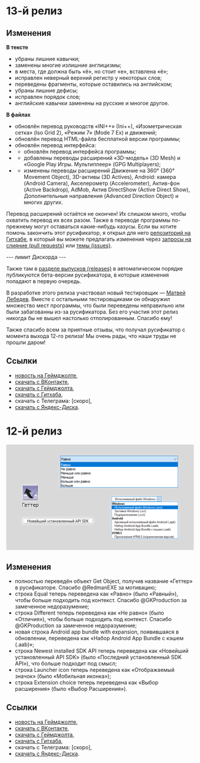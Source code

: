 # 13-й релиз

## Изменения

**В тексте**
* убраны лишние кавычки;
* заменены многие излишние англицизмы;
* в места, где должна быть «ё», но стоит «е», вставлена «ё»;
* исправлен неверный верхний регистр у некоторых слов;
* переведены фрагменты, которые оставились на английском;
* убраны лишние дефисы;
* исправлен порядок слов;
* английские кавычки заменены на русские и многое другое.

**В файлах**
* обновлён перевод руководств «INI++» (Ini++), «Изометрическая сетка» (Iso Grid 2), «Режим 7» (Mode 7 Ex) и движений;
* обновлён перевод HTML-файла бесплатной версии программы;
* обновлён перевод интерфейса:
* * обновлён перевод интерфейса программы;
* * добавлены переводы расширений «3D-модель» (3D Mesh) и «Google Play Игры. Мультиплеер» (GPG Multiplayers);
* * изменены переводы расширений Движение на 360° (360° Movement Object), 3D-активы (3D Actives), Android: камера (Android Camera), Акселерометр (Accelerometer), Актив-фон (Active Backdrop), AdMob, Актив DirectShow (Active Direct Show), Дополнительные направления (Advanced Direction Object) и многих других.

Перевод расширений остаётся не окончен! Их слишком много, чтобы охватить перевод их всех разом. Также в переводе программы по-прежнему могут оставаться какие-нибудь казусы. Если вы хотите помочь закончить этот русификатор, я открыл для него [репозиторий на Гитхабе](https://github.com/RushanM/Clickteam-Fusion-2.5-Russian-Language), в который вы можете предлагать изменения через [запросы на слияние (pull requests)](https://github.com/RushanM/Clickteam-Fusion-2.5-Russian-Language/pulls) или [темы (issues)](https://github.com/RushanM/Clickteam-Fusion-2.5-Russian-Language/issues).

--- лимит Дискорда ---

Также там в [разделе выпусков (releases)](https://github.com/RushanM/Clickteam-Fusion-2.5-Russian-Language/releases) в автоматическом порядке публикуются бета-версии русификатора, в которые изменения попадают в первую очередь.

В разработке этого релиза участвовал новый тестировщик — [Матвей Лебедев](https://vk.com/id567527942). Вместе с остальными тестировщиками он обнаружил множество мест программы, что были переведены неправильно или были забагованны из-за русификатора. Без его участия этот релиз никогда бы не вышел настолько отполированным. Спасибо ему!

Также спасибо всем за приятные отзывы, что получал русификатор с момента выхода 12-го релиза! Мы очень рады, что наши труды не прошли даром!

## Ссылки

* [новость на Геймджолте](https://gamejolt.com/p/13-y-reliz-qffxnsmy),
* [скачать с ВКонтакте](https://vk.com/wall-71906125_2126),
* [скачать с Геймджолта](https://gamejolt.com/games/fusion-ru/625501),
* [скачать с Гитхаба](https://github.com/RushanM/Clickteam-Fusion-2.5-Russian-Language/releases/tag/13),
* скачать с Телеграма: [скоро],
* [скачать с Яндекс-Диска](https://disk.yandex.ru/d/sWhcljP7rKj5Sw).

# 12-й релиз

![image](https://github.com/RushanM/Clickteam-Fusion-2.5-Russian-Language/blob/main/%D0%90%D1%81%D1%81%D0%B5%D1%82%D1%8B/12.png?raw=true)

## Изменения

* полностью переведён объект Get Object, получив название «Геттер» в русификаторе. Спасибо @RedmanEXE за мотивацию;
* строка Equal теперь переведена как «Равно» (было «Равный»), чтобы больше подходить под контекст. Спасибо @GKProduction за замеченное недоразумение;
* строка Different теперь переведена как «Не равно» (было «Отличия»), чтобы больше подходить под контекст. Спасибо @GKProduction за замеченное недоразумение;
* новая строка Android app bundle with expansion, появившаяся в обновлении, переведена как «Набор Android App Bundle с кэшем (.aab)»;
* строка Newest installed SDK API теперь переведена как «Новейший установленный API SDK» (было «Последний установленный SDK API»), что больше подходит под смысл;
* строка Launcher icon теперь переведена как «Отображаемый значок» (было «Мобильная иконка»);
* строка Extension choice теперь переведена как «Выбор расширения» (было «Выбор Расширения»).

## Ссылки

* [новость на Геймджолте](https://gamejolt.com/p/12-y-reliz-p484nuee),
* [скачать с ВКонтакте](https://vk.com/wall-71906125_1987),
* [скачать с Геймджолта](https://gamejolt.com/games/fusion-ru/625501),
* [скачать с Гитхаба](https://github.com/RushanM/Clickteam-Fusion-2.5-Russian-Language/releases/tag/12),
* скачать с Телеграма: [скоро],
* [скачать с Яндекс-Диска](https://disk.yandex.ru/d/sWhcljP7rKj5Sw).

